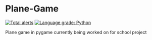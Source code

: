 # Plane-Game 
[![Total alerts](https://img.shields.io/lgtm/alerts/g/jonasek369/Plane-Game.svg?logo=lgtm&logoWidth=18)](https://lgtm.com/projects/g/jonasek369/Plane-Game/alerts/)
[![Language grade: Python](https://img.shields.io/lgtm/grade/python/g/jonasek369/Plane-Game.svg?logo=lgtm&logoWidth=18)](https://lgtm.com/projects/g/jonasek369/Plane-Game/context:python)

Plane game in pygame 
currently being worked on for school project
